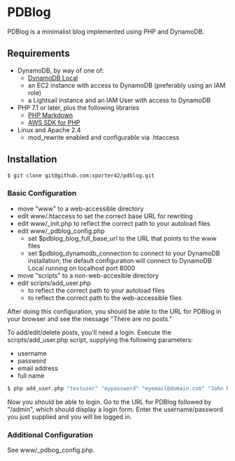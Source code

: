 # PDBlog
PDBlog is a minimalist blog implemented using PHP and DynamoDB.

## Requirements

* DynamoDB, by way of one of:
  * [DynamoDB Local](https://docs.aws.amazon.com/amazondynamodb/latest/developerguide/DynamoDBLocal.DownloadingAndRunning.html)
  * an EC2 instance with access to DynamoDB (preferably using an IAM role)
  * a Lightsail instance and an IAM User with access to DynamoDB
* PHP 7.1 or later, plus the following libraries
  * [PHP Markdown](https://github.com/michelf/php-markdown)
  * [AWS SDK for PHP](https://docs.aws.amazon.com/sdk-for-php/v3/developer-guide/getting-started_installation.html)
* Linux and Apache 2.4
  * mod_rewrite enabled and configurable via .htaccess

## Installation
```bash
$ git clone git@github.com:sporter42/pdblog.git
```

### Basic Configuration

* move "www" to a web-accessible directory
* edit www/.htaccess to set the correct base URL for rewriting
* edit www/_init.php to reflect the correct path to your autoload files
* edit www/_pdblog_config.php
  * set $pdblog_blog_full_base_url to the URL that points to the www files
  * set $pdblog_dynamodb_connection to connect to your DynamoDB installation; the default configuration will connect to DynamoDB Local running on localhost port 8000
* move "scripts" to a non-web-accesible directory
* edit scripts/add_user.php
  * to reflect the correct path to your autoload files
  * to reflect the correct path to the web-accessible files

After doing this configuration, you should be able to the URL for PDBlog in your browser and see the message "There are no posts."

To add/edit/delete posts, you'll need a login. Execute the scripts/add_user.php script, supplying the following parameters:

* username
* password
* email address
* full name

```bash
$ php add_user.php "testuser" "mypassword" "myemail@domain.com" "John Doe"
```

Now you should be able to login. Go to the URL for PDBlog followed by "/admin", which should display a login form. Enter the username/password you just supplied and you will be logged in.

### Additional Configuration

See www/_pdbog_config.php.